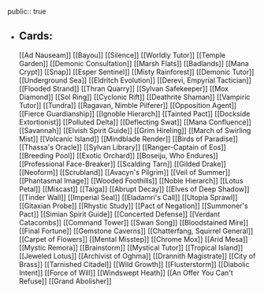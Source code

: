 public:: true
- ## Cards:
	[[Ad Nauseam]]
	[[Bayou]]
	[[Silence]]
	[[Worldly Tutor]]
	[[Temple Garden]]
	[[Demonic Consultation]]
	[[Marsh Flats]]
	[[Badlands]]
	[[Mana Crypt]]
	[[Snap]]
	[[Esper Sentinel]]
	[[Misty Rainforest]]
	[[Demonic Tutor]]
	[[Underground Sea]]
	[[Eldritch Evolution]]
	[[Derevi, Empyrial Tactician]]
	[[Flooded Strand]]
	[[Thran Quarry]]
	[[Sylvan Safekeeper]]
	[[Mox Diamond]]
	[[Sol Ring]]
	[[Cyclonic Rift]]
	[[Deathrite Shaman]]
	[[Vampiric Tutor]]
	[[Tundra]]
	[[Ragavan, Nimble Pilferer]]
	[[Opposition Agent]]
	[[Fierce Guardianship]]
	[[Ignoble Hierarch]]
	[[Tainted Pact]]
	[[Dockside Extortionist]]
	[[Polluted Delta]]
	[[Deflecting Swat]]
	[[Mana Confluence]]
	[[Savannah]]
	[[Elvish Spirit Guide]]
	[[Grim Hireling]]
	[[March of Swirling Mist]]
	[[Volcanic Island]]
	[[Mindblade Render]]
	[[Birds of Paradise]]
	[[Thassa's Oracle]]
	[[Sylvan Library]]
	[[Ranger-Captain of Eos]]
	[[Breeding Pool]]
	[[Exotic Orchard]]
	[[Boseiju, Who Endures]]
	[[Professional Face-Breaker]]
	[[Scalding Tarn]]
	[[Gilded Drake]]
	[[Neoform]]
	[[Scrubland]]
	[[Avacyn's Pilgrim]]
	[[Veil of Summer]]
	[[Phantasmal Image]]
	[[Wooded Foothills]]
	[[Noble Hierarch]]
	[[Lotus Petal]]
	[[Miscast]]
	[[Taiga]]
	[[Abrupt Decay]]
	[[Elves of Deep Shadow]]
	[[Tinder Wall]]
	[[Imperial Seal]]
	[[Eladamri's Call]]
	[[Utopia Sprawl]]
	[[Gitaxian Probe]]
	[[Rhystic Study]]
	[[Pact of Negation]]
	[[Summoner's Pact]]
	[[Simian Spirit Guide]]
	[[Concerted Defense]]
	[[Verdant Catacombs]]
	[[Command Tower]]
	[[Swan Song]]
	[[Bloodstained Mire]]
	[[Final Fortune]]
	[[Gemstone Caverns]]
	[[Chatterfang, Squirrel General]]
	[[Carpet of Flowers]]
	[[Mental Misstep]]
	[[Chrome Mox]]
	[[Arid Mesa]]
	[[Mystic Remora]]
	[[Brainstorm]]
	[[Mystical Tutor]]
	[[Tropical Island]]
	[[Jeweled Lotus]]
	[[Archivist of Oghma]]
	[[Drannith Magistrate]]
	[[City of Brass]]
	[[Tarnished Citadel]]
	[[Wild Growth]]
	[[Flusterstorm]]
	[[Diabolic Intent]]
	[[Force of Will]]
	[[Windswept Heath]]
	[[An Offer You Can't Refuse]]
	[[Grand Abolisher]]
